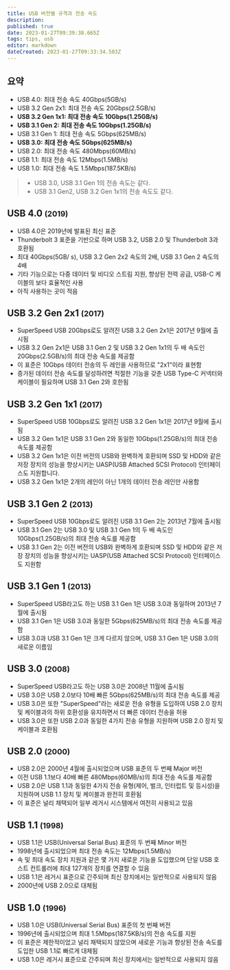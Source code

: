 ```yaml
---
title: USB 버전별 규격과 전송 속도
description: 
published: true
date: 2023-01-27T09:39:38.665Z
tags: tips, usb
editor: markdown
dateCreated: 2023-01-27T09:33:34.503Z
---
```


## 요약

- USB 4.0: 최대 전송 속도 40Gbps(5GB/s)
- USB 3.2 Gen 2x1: 최대 전송 속도 20Gbps(2.5GB/s)
- **USB 3.2 Gen 1x1: 최대 전송 속도 10Gbps(1.25GB/s)**
- **USB 3.1 Gen 2: 최대 전송 속도 10Gbps(1.25GB/s)**
- USB 3.1 Gen 1: 최대 전송 속도 5Gbps(625MB/s)
- **USB 3.0: 최대 전송 속도 5Gbps(625MB/s)**
- USB 2.0: 최대 전송 속도 480Mbps(60MB/s)
- USB 1.1: 최대 전송 속도 12Mbps(1.5MB/s)
- USB 1.0: 최대 전송 속도 1.5Mbps(187.5KB/s)

> - USB 3.0, USB 3.1 Gen 1의 전송 속도는 같다.
> - USB 3.1 Gen2, USB 3.2 Gen 1x1의 전송 속도도 같다.


## USB 4.0 <small>(2019)</small>

- USB 4.0은 2019년에 발표된 최신 표준
- Thunderbolt 3 표준을 기반으로 하며 USB 3.2, USB 2.0 및 Thunderbolt 3과 호환됨
- 최대 40Gbps(5GB/ s), USB 3.2 Gen 2x2 속도의 2배, USB 3.1 Gen 2 속도의 4배
- 기타 기능으로는 다중 데이터 및 비디오 스트림 지원, 향상된 전력 공급, USB-C 케이블의 보다 효율적인 사용
- 아직 사용하는 곳이 적음


## USB 3.2 Gen 2x1 <small>(2017)</small>

- SuperSpeed USB 20Gbps로도 알려진 USB 3.2 Gen 2x1은 2017년 9월에 출시됨
- USB 3.2 Gen 2x1은 USB 3.1 Gen 2 및 USB 3.2 Gen 1x1의 두 배 속도인 20Gbps(2.5GB/s)의 최대 전송 속도를 제공함
- 이 표준은 10Gbps 데이터 전송의 두 레인을 사용하므로 "2x1"이라 표현함
- 증가된 데이터 전송 속도를 달성하려면 적절한 기능을 갖춘 USB Type-C 커넥터와 케이블이 필요하며 USB 3.1 Gen 2와 호한됨

## USB 3.2 Gen 1x1 <small>(2017)</small>

- SuperSpeed USB 10Gbps로도 알려진 USB 3.2 Gen 1x1은 2017년 9월에 출시됨
- USB 3.2 Gen 1x1은 USB 3.1 Gen 2와 동일한 10Gbps(1.25GB/s)의 최대 전송 속도를 제공함
- USB 3.2 Gen 1x1은 이전 버전의 USB와 완벽하게 호환되며 SSD 및 HDD와 같은 저장 장치의 성능을 향상시키는 UASP(USB Attached SCSI Protocol) 인터페이스도 지원합니다.
- USB 3.2 Gen 1x1은 2개의 레인이 아닌 1개의 데이터 전송 레인만 사용함

## USB 3.1 Gen 2 <small>(2013)</small>

- SuperSpeed USB 10Gbps로도 알려진 USB 3.1 Gen 2는 2013년 7월에 출시됨
- USB 3.1 Gen 2는 USB 3.0 및 USB 3.1 Gen 1의 두 배 속도인 10Gbps(1.25GB/s)의 최대 전송 속도를 제공함
- USB 3.1 Gen 2는 이전 버전의 USB와 완벽하게 호환되며 SSD 및 HDD와 같은 저장 장치의 성능을 향상시키는 UASP(USB Attached SCSI Protocol) 인터페이스도 지원함

## USB 3.1 Gen 1 <small>(2013)</small>

- SuperSpeed USB라고도 하는 USB 3.1 Gen 1은 USB 3.0과 동일하며 2013년 7월에 출시됨
- USB 3.1 Gen 1은 USB 3.0과 동일한 5Gbps(625MB/s)의 최대 전송 속도를 제공함
- USB 3.0과 USB 3.1 Gen 1은 크게 다르지 않으며, USB 3.1 Gen 1은 USB 3.0의 새로운 이름임

## USB 3.0 <small>(2008)</small>

- SuperSpeed USB라고도 하는 USB 3.0은 2008년 11월에 출시됨
- USB 3.0은 USB 2.0보다 10배 빠른 5Gbps(625MB/s)의 최대 전송 속도를 제공
- USB 3.0은 또한 "SuperSpeed"라는 새로운 전송 유형을 도입하여 USB 2.0 장치 및 케이블과의 하위 호환성을 유지하면서 더 빠른 데이터 전송을 허용
- USB 3.0은 또한 USB 2.0과 동일한 4가지 전송 유형을 지원하며 USB 2.0 장치 및 케이블과 호환됨

## USB 2.0 <small>(2000)</small>

- USB 2.0은 2000년 4월에 출시되었으며 USB 표준의 두 번째 Major 버전
- 이전 USB 1.1보다 40배 빠른 480Mbps(60MB/s)의 최대 전송 속도를 제공함
- USB 2.0은 USB 1.1과 동일한 4가지 전송 유형(제어, 벌크, 인터럽트 및 등시성)을 지원하며 USB 1.1 장치 및 케이블과 완전히 호환됨
- 이 표준은 널리 채택되어 일부 레거시 시스템에서 여전히 사용되고 있음

## USB 1.1 <small>(1998)</small>

- USB 1.1은 USB(Universal Serial Bus) 표준의 두 번째 Minor 버전
- 1998년에 출시되었으며 최대 전송 속도는 12Mbps(1.5MB/s)
- 속 및 최대 속도 장치 지원과 같은 몇 가지 새로운 기능을 도입했으며 단일 USB 호스트 컨트롤러에 최대 127개의 장치를 연결할 수 있음
- USB 1.1은 레거시 표준으로 간주되며 최신 장치에서는 일반적으로 사용되지 않음
- 2000년에 USB 2.0으로 대체됨

## USB 1.0 <small>(1996)</small>

- USB 1.0은 USB(Universal Serial Bus) 표준의 첫 번째 버전
- 1996년에 출시되었으며 최대 1.5Mbps(187.5KB/s)의 전송 속도를 지원
- 이 표준은 제한적이었고 널리 채택되지 않았으며 새로운 기능과 향상된 전송 속도를 도입한 USB 1.1로 빠르게 대체됨
- USB 1.0은 레거시 표준으로 간주되며 최신 장치에서는 일반적으로 사용되지 않음
